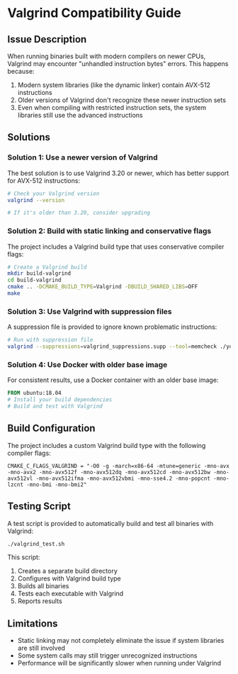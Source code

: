 # Valgrind Compatibility Guide

## Issue Description

When running binaries built with modern compilers on newer CPUs, Valgrind may encounter "unhandled instruction bytes" errors. This happens because:

1. Modern system libraries (like the dynamic linker) contain AVX-512 instructions
2. Older versions of Valgrind don't recognize these newer instruction sets
3. Even when compiling with restricted instruction sets, the system libraries still use the advanced instructions

## Solutions

### Solution 1: Use a newer version of Valgrind

The best solution is to use Valgrind 3.20 or newer, which has better support for AVX-512 instructions:

```bash
# Check your Valgrind version
valgrind --version

# If it's older than 3.20, consider upgrading
```

### Solution 2: Build with static linking and conservative flags

The project includes a Valgrind build type that uses conservative compiler flags:

```bash
# Create a Valgrind build
mkdir build-valgrind
cd build-valgrind
cmake .. -DCMAKE_BUILD_TYPE=Valgrind -DBUILD_SHARED_LIBS=OFF
make
```

### Solution 3: Use Valgrind with suppression files

A suppression file is provided to ignore known problematic instructions:

```bash
# Run with suppression file
valgrind --suppressions=valgrind_suppressions.supp --tool=memcheck ./your_binary
```

### Solution 4: Use Docker with older base image

For consistent results, use a Docker container with an older base image:

```dockerfile
FROM ubuntu:18.04
# Install your build dependencies
# Build and test with Valgrind
```

## Build Configuration

The project includes a custom Valgrind build type with the following compiler flags:

```
CMAKE_C_FLAGS_VALGRIND = "-O0 -g -march=x86-64 -mtune=generic -mno-avx -mno-avx2 -mno-avx512f -mno-avx512dq -mno-avx512cd -mno-avx512bw -mno-avx512vl -mno-avx512ifma -mno-avx512vbmi -mno-sse4.2 -mno-popcnt -mno-lzcnt -mno-bmi -mno-bmi2"
```

## Testing Script

A test script is provided to automatically build and test all binaries with Valgrind:

```bash
./valgrind_test.sh
```

This script:
1. Creates a separate build directory
2. Configures with Valgrind build type
3. Builds all binaries
4. Tests each executable with Valgrind
5. Reports results

## Limitations

- Static linking may not completely eliminate the issue if system libraries are still involved
- Some system calls may still trigger unrecognized instructions
- Performance will be significantly slower when running under Valgrind